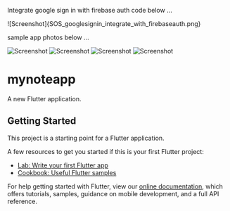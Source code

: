 Integrate google sign in with firebase auth code below ...

![Screenshot]{SOS_googlesignin_integrate_with_firebaseauth.png}

sample app photos below ...

![Screenshot](screenshot1.png)
![Screenshot](screenshot2.png)
![Screenshot](screenshot3.png)
![Screenshot](screenshot4.png)

# mynoteapp

A new Flutter application.

## Getting Started

This project is a starting point for a Flutter application.

A few resources to get you started if this is your first Flutter project:

- [Lab: Write your first Flutter app](https://flutter.dev/docs/get-started/codelab)
- [Cookbook: Useful Flutter samples](https://flutter.dev/docs/cookbook)

For help getting started with Flutter, view our
[online documentation](https://flutter.dev/docs), which offers tutorials,
samples, guidance on mobile development, and a full API reference.

